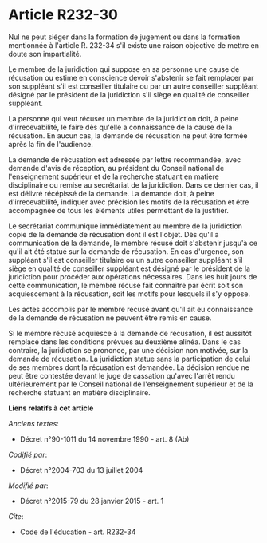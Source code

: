 # Article R232-30

Nul ne peut siéger dans la formation de jugement ou dans la formation mentionnée à l'article R. 232-34 s'il existe une raison
objective de mettre en doute son impartialité.

Le membre de la juridiction qui suppose en sa personne une cause de récusation ou estime en conscience devoir s'abstenir se
fait remplacer par son suppléant s'il est conseiller titulaire ou par un autre conseiller suppléant désigné par le président
de la juridiction s'il siège en qualité de conseiller suppléant. 

La personne qui veut récuser un membre de la juridiction doit, à peine d'irrecevabilité, le faire dès qu'elle a connaissance
de la cause de la récusation. En aucun cas, la demande de récusation ne peut être formée après la fin de l'audience. 

La demande de récusation est adressée par lettre recommandée, avec demande d'avis de réception, au président du Conseil
national de l'enseignement supérieur et de la recherche statuant en matière disciplinaire ou remise au secrétariat de la
juridiction. Dans ce dernier cas, il est délivré récépissé de la demande. La demande doit, à peine d'irrecevabilité, indiquer
avec précision les motifs de la récusation et être accompagnée de tous les éléments utiles permettant de la justifier. 

Le secrétariat communique immédiatement au membre de la juridiction copie de la demande de récusation dont il est l'objet.
Dès qu'il a communication de la demande, le membre récusé doit s'abstenir jusqu'à ce qu'il ait été statué sur la demande de
récusation. En cas d'urgence, son suppléant s'il est conseiller titulaire ou un autre conseiller suppléant s'il siège en
qualité de conseiller suppléant est désigné par le président de la juridiction pour procéder aux opérations nécessaires. Dans
les huit jours de cette communication, le membre récusé fait connaître par écrit soit son acquiescement à la récusation, soit
les motifs pour lesquels il s'y oppose. 

Les actes accomplis par le membre récusé avant qu'il ait eu connaissance de la demande de récusation ne peuvent être remis en
cause. 

Si le membre récusé acquiesce à la demande de récusation, il est aussitôt remplacé dans les conditions prévues au deuxième
alinéa. Dans le cas contraire, la juridiction se prononce, par une décision non motivée, sur la demande de récusation. La
juridiction statue sans la participation de celui de ses membres dont la récusation est demandée. La décision rendue ne peut
être contestée devant le juge de cassation qu'avec l'arrêt rendu ultérieurement par le Conseil national de l'enseignement
supérieur et de la recherche statuant en matière disciplinaire.

**Liens relatifs à cet article**

_Anciens textes_:

  - Décret n°90-1011 du 14 novembre 1990 - art. 8 (Ab)

_Codifié par_:

  - Décret n°2004-703 du 13 juillet 2004

_Modifié par_:

  - Décret n°2015-79 du 28 janvier 2015 - art. 1

_Cite_:

  - Code de l'éducation - art. R232-34
